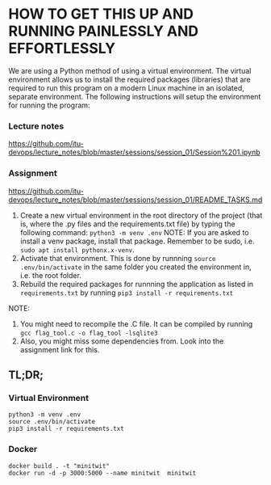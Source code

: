 # HOW TO GET THIS UP AND RUNNING PAINLESSLY AND EFFORTLESSLY

We are using a Python method of using a virtual environment. The virtual environment allows us to install the required packages (libraries) that are required to run this program on a modern Linux machine in an isolated, separate environment. The following instructions will setup the environment for running the program:

### Lecture notes
https://github.com/itu-devops/lecture_notes/blob/master/sessions/session_01/Session%201.ipynb

### Assignment
https://github.com/itu-devops/lecture_notes/blob/master/sessions/session_01/README_TASKS.md

1. Create a new virtual environment in the root directory of the project (that is, where the .py files and the requirements.txt file) by typing the following command: `python3 -m venv .env` NOTE: If you are asked to install a venv package, install that package. Remember to be sudo, i.e. `sudo apt install pythonx.x-venv`.
2. Activate that environment. This is done by runnning `source .env/bin/activate` in the same folder you created the environment in, i.e. the root folder.
3. Rebuild the required packages for runnning the application as listed in `requirements.txt` by running `pip3 install -r requirements.txt`

NOTE:
1. You might need to recompile the .C file. It can be compiled by running `gcc flag_tool.c -o flag_tool -lsqlite3`
2. Also, you might miss some dependencies from. Look into the assignment link for this.




## TL;DR;
### Virtual Environment
```shell
python3 -m venv .env
source .env/bin/activate
pip3 install -r requirements.txt
```

### Docker
```shell
docker build . -t "minitwit"
docker run -d -p 3000:5000 --name minitwit  minitwit
```
